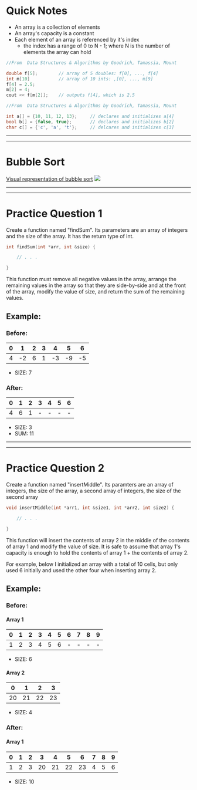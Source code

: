 # Quick Notes #
- An array is a collection of elements
- An array's capacity is a constant
- Each element of an array is referenced by it's index
  - the index has a range of 0 to N - 1; where N is the number of elements the array can hold

```C++
//From  Data Structures & Algorithms by Goodrich, Tamassia, Mount

double f[5];        // array of 5 doubles: f[0], ..., f[4]
int m[10]           // array of 10 ints: ,[0], ..., m[9]
f[4] = 2.5;
m[2] = 4;
cout << f[m[2]];    // outputs f[4], which is 2.5

```
```C++
//From  Data Structures & Algorithms by Goodrich, Tamassia, Mount

int a[] = {10, 11, 12, 13};     // declares and initializes a[4]
bool b[] = {false, true};       // declares and initializes b[2]
char c[] = {'c', 'a', 't'};     // delcares and initializes c[3]

```

- - - -
- - - -

# Bubble Sort #

[Visual representation of bubble sort](https://visualgo.net/en/sorting)
![](http://i.imgur.com/M7KS24j.gif)

- - - -
- - - -

# Practice Question 1 #

Create a function named "findSum". Its parameters are an array of integers and the size of the array. 
It has the return type of int.

```C++
int findSum(int *arr, int &size) {

    // . . .

}
```

This function must remove all negative values in the array, arrange the remaining values in the array 
so that they are side-by-side and at the front of the array, modify the value of size, and return the
sum of the remaining values.

## Example: ##

### Before: ###

  0  |  1  |  2  |  3  |  4  |  5  |  6     
---- | --- | --- | --- | --- | --- | ----
  4  | -2  |  6  |  1  | -3  | -9  | -5  
  
- SIZE: 7


### After: ###

  0  |  1  |  2  |  3  |  4  |  5  |  6  
---- | --- | --- | --- | --- | --- | ----
  4  |  6  |  1  |  -  |  -  |  -  |  -  

- SIZE: 3
- SUM: 11

- - - -
- - - -

# Practice Question 2 #

Create a function named "insertMiddle". Its paramters are an array of integers, the size of the array, a
second array of integers, the size of the second array

```C++
void insertMiddle(int *arr1, int &size1, int *arr2, int size2) {

    // . . .

}
```

This function will insert the contents of array 2 in the middle of the contents of array 1 and modify the
value of size. It is safe to assume that array 1's capacity is enough to hold  the contents of array 1 + the 
contents of array 2.

For example, below I initialized an array with a total of 10 cells, but only used 6 initially and used the
other four when inserting array 2.


## Example: ##

### Before: ###

#### Array 1 ####
  0  |  1  |  2  |  3  |  4  |  5  |  6  |  7  |  8  |  9  
---- | --- | --- | --- | --- | --- | --- | --- | --- | ----
  1  |  2  |  3  |  4  |  5  |  6  |  -  |  -  |  -  |  -  
  
- SIZE: 6

#### Array 2 ####
  0  |  1  |  2  |  3   
---- | --- | --- | ----
 20  | 21  | 22  | 23 
 
- SIZE: 4


### After: ###

#### Array 1 ####
  0  |  1  |  2  |  3  |  4  |  5  |  6  |  7  |  8  |  9  
---- | --- | --- | --- | --- | --- | --- | --- | --- | ----
  1  |  2  |  3  | 20  | 21  | 22  | 23  |  4  |  5  |  6  
  
- SIZE: 10
